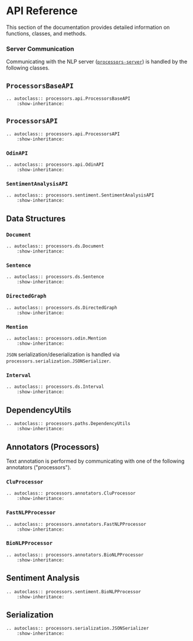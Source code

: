 # API Reference

This section of the documentation provides detailed information on functions, classes, and methods.

### Server Communication

Communicating with the NLP server ([`processors-server`](https://github.com/myedibleenso/processors-server)) is handled by the following classes.

## `ProcessorsBaseAPI`

```eval_rst
.. autoclass:: processors.api.ProcessorsBaseAPI
    :show-inheritance:
```

## `ProcessorsAPI`

```eval_rst
.. autoclass:: processors.api.ProcessorsAPI
    :show-inheritance:
```

### `OdinAPI`

```eval_rst
.. autoclass:: processors.api.OdinAPI
    :show-inheritance:
```

### `SentimentAnalysisAPI`

```eval_rst
.. autoclass:: processors.sentiment.SentimentAnalysisAPI
    :show-inheritance:
```

## Data Structures

### `Document`

```eval_rst
.. autoclass:: processors.ds.Document
    :show-inheritance:
```

### `Sentence`

```eval_rst
.. autoclass:: processors.ds.Sentence
    :show-inheritance:
```

### `DirectedGraph`

```eval_rst
.. autoclass:: processors.ds.DirectedGraph
    :show-inheritance:
```

### `Mention`

```eval_rst
.. autoclass:: processors.odin.Mention
    :show-inheritance:
```

`JSON` serialization/deserialization is handled via `processors.serialization.JSONSerializer`.

### `Interval`

```eval_rst
.. autoclass:: processors.ds.Interval
    :show-inheritance:
```

## DependencyUtils
```eval_rst
.. autoclass:: processors.paths.DependencyUtils
    :show-inheritance:
```

## Annotators (Processors)

Text annotation is performed by communicating with one of the following annotators ("processors").  

### `CluProcessor`

```eval_rst
.. autoclass:: processors.annotators.CluProcessor
    :show-inheritance:
```

### `FastNLPProcessor`

```eval_rst
.. autoclass:: processors.annotators.FastNLPProcessor
    :show-inheritance:
```

### `BioNLPProcessor`

```eval_rst
.. autoclass:: processors.annotators.BioNLPProcessor
    :show-inheritance:
```

## Sentiment Analysis

```eval_rst
.. autoclass:: processors.sentiment.BioNLPProcessor
    :show-inheritance:
```

## Serialization

```eval_rst
.. autoclass:: processors.serialization.JSONSerializer
    :show-inheritance:
```
